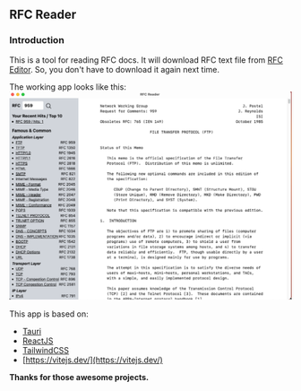 ## RFC Reader

### Introduction
This is a tool for reading RFC docs. It will download RFC text file from [RFC Editor](https://www.rfc-editor.org/). So, you don't have to download it again next time.

The working app looks like this:
![Image of This App](./docs/App.png)

This app is based on:
* [Tauri](https://tauri.app/)
* [ReactJS](https://reactjs.org/)
* [TailwindCSS](https://tailwindcss.com/)
* [https://vitejs.dev/](https://vitejs.dev/)

**Thanks for those awesome projects.**

